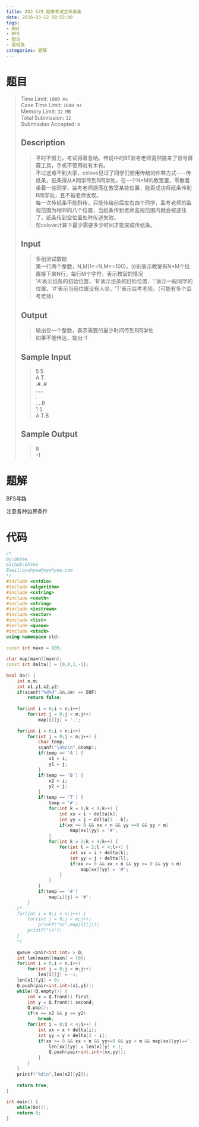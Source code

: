 ```yaml
---
title: AOJ 579.期末考试之传纸条
date: 2016-03-12 19:53:00
tags:
- AOJ
- BFS
- 图论
- 最短路
categories: 题解
---
```

# 题目
> Time Limit: `1000 ms`    
> Case Time Limit: `1000 ms `   
> Memory Limit: `32 MB  `  
> Total Submission: `12  `  
> Submission Accepted: `8  `  
>    
> ## Description   
> > 平时不努力，考试得着急呐。传说中的BT监考老师竟然搬来了信号屏蔽工具，手机不管用啦有木有。  
> > 不过这难不到大家，cxlove见证了同学们使用传统的作弊方式----传纸条，纸条得从A同学传到B同学处，在一个N*M的教室里，零散着坐着一些同学，监考老师游荡在教室某些位置，能否成功将纸条传到B同学处，且不被老师发现。  
> > 每一次传纸条不能斜传，只能传给前后左右四个同学，监考老师的监视范围为相邻的八个位置，当纸条传到老师监视范围内就会被逮住了，纸条传到空位置处时传送失败。  
> > 帮cxlove计算下最少需要多少时间才能完成传纸条。  
>    <!--more-->
>   
> ## Input  
> > 多组测试数据  
> > 第一行两个整数，N,M(1<=N,M<=100)，分别表示教室有N*M个位置接下来N行，每行M个字符，表示教室的情况  
> > 'A'表示纸条的初始位置，'B'表示纸条的目标位置，'.'表示一般同学的位置，'#'表示当前位置没有人坐，'T'表示监考老师。（可能有多个监考老师）  
>    
>   
> ## Output  
> > 输出仅一个整数，表示需要的最少时间传到B同学处  
> > 如果不能传达，输出-1  
>    
>   
> ## Sample Input  
> > 5 5  
> > A.T..  
> > .#..#  
> > .....  
> >.  
> > ....B  
> > 1 5  
> > A.T.B  
>    
>   
> ## Sample Output  
> > 8  
> > -1  

# 题解

BFS寻路

注意各种边界条件

# 代码

```cpp
/*
By:OhYee
Github:OhYee
Email:oyohyee@oyohyee.com
*/
#include <cstdio>
#include <algorithm>
#include <cstring>
#include <cmath>
#include <string>
#include <iostream>
#include <vector>
#include <list>
#include <queue>
#include <stack>
using namespace std;
 
const int maxn = 105;
 
char map[maxn][maxn];
const int delta[] = {0,0,1,-1};
 
bool Do() {
    int n,m;
    int x1,y1,x2,y2;
    if(scanf("%d%d",&n,&m) == EOF)
        return false;
 
    for(int i = 0;i < n;i++)
        for(int j = 0;j < m;j++)
            map[i][j] = '.';
 
    for(int i = 0;i < n;i++)
        for(int j = 0;j < m;j++) {
            char temp;
            scanf("\n%c\n",&temp);
            if(temp == 'A') {
                x1 = i;
                y1 = j;
            }
            if(temp == 'B') {
                x2 = i;
                y2 = j;
            }
            if(temp == 'T') {
                temp = '#';
                for(int k = 0;k < 4;k++) {
                    int xx = i + delta[k];
                    int yy = j + delta[3 - k];
                    if(xx >= 0 && xx < n && yy >=0 && yy < m)
                        map[xx][yy] = '#';
                }
                for(int k = 2;k < 4;k++) {
                    for(int l = 2;l < 4;l++) {
                        int xx = i + delta[k];
                        int yy = j + delta[l];
                        if(xx >= 0 && xx < n && yy >= 0 && yy < m)
                            map[xx][yy] = '#';
                    }
                }
            }
            if(temp == '#')
                map[i][j] = '#';
        }
    /*
    for(int i = 0;i < n;i++) {
        for(int j = 0;j < m;j++)
            printf("%c",map[i][j]);
        printf("\n");
    }
    */
 
    queue <pair<int,int> > Q;
    int len[maxn][maxn] = {0};
    for(int i = 0;i < n;i++)
        for(int j = 0;j < m;j++)
            len[i][j] = -1;
    len[x1][y1] = 0;
    Q.push(pair<int,int>(x1,y1));
    while(!Q.empty()) {
        int x = Q.front().first;
        int y = Q.front().second;
        Q.pop();
        if(x == x2 && y == y2)
            break;
        for(int i = 0;i < 4;i++) {
            int xx = x + delta[i];
            int yy = y + delta[3 - i];
            if(xx >= 0 && xx < n && yy>=0 && yy < m && map[xx][yy]=='.' && len[xx][yy] == -1) {
                len[xx][yy] = len[x][y] + 1;
                Q.push(pair<int,int>(xx,yy));
            }
        }
    }
    printf("%d\n",len[x2][y2]);
 
    return true;
}
 
int main() {
    while(Do());
    return 0;
}
```